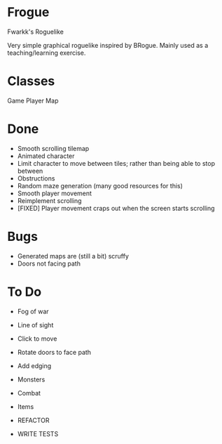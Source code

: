 Frogue
======

Fwarkk's Roguelike

Very simple graphical roguelike inspired by BRogue. Mainly used as a teaching/learning exercise.

Classes
=======
Game
Player
Map

Done
====
- Smooth scrolling tilemap
- Animated character
- Limit character to move between tiles; rather than being able to stop between
- Obstructions
- Random maze generation (many good resources for this)
- Smooth player movement
- Reimplement scrolling
- [FIXED] Player movement craps out when the screen starts scrolling


Bugs
====
- Generated maps are (still a bit) scruffy
- Doors not facing path

To Do
=====
- Fog of war
- Line of sight
- Click to move
- Rotate doors to face path
- Add edging
- Monsters
- Combat
- Items

- REFACTOR
- WRITE TESTS

